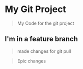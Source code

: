 # My Git Project 

>My Code for the git project

## I'm in a feature branch 


>made changes for git pull

>Epic changes 






 
